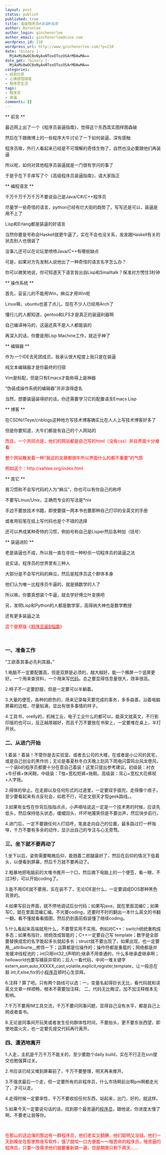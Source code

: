```yaml
---
layout: post
status: publish
published: true
title: 高级程序员#装逼#指南
author: Byronlee
author_login: ginchenorlee
author_email: ginchenorlee@sina.com
wordpress_id: 210
wordpress_url: http://www.ginchenorlee.com/?p=210
date: !binary |-
  MjAxMi0wOC0xNyAxNToxOTozOSArMDAwMA==
date_gmt: !binary |-
  MjAxMi0wOC0xNyAxNToxOTozOSArMDAwMA==
categories:
- 经验分享
- 心情感悟随笔
- 程序员生活
tags:
- 程序员
- 装逼
comments: []
---
```

<p>** 前言 **</p>
<p>最近网上出了一个《程序员装逼指南》，觉得这个东西其实图样图森破</p>
<p>然后在下跟微博上的一些程序大牛讨论了一下如何装逼，深有感触</p>
<p>程序员嘛，外行人看起来已经是不可理解的奇怪生物了，自然也没必要跟他们再装逼</p>
<p>所以呢，如何对其他程序员装逼就是一门很有学问的事了</p>
<p>于是乎在下手痒写了个《高级程序员装逼指南》，请大家指正</p>
<p>** 编程语言 **</p>
<p>千万千万千万千万不要说自己是Java/C#/C++程序员</p>
<p>尽量学一些奇怪的语言，python已经有烂大街的趋势了，写写还是可以，装逼是用不上了</p>
<p>Lisp和Erlang都是装逼的好语言</p>
<p>当然你要是号称会Haskell就更牛逼了，实在不会也没关系，发发跟Haskell有关的状态别人也很装了</p>
<p>没事儿还可以在论坛里喷喷Java/C++有哪些缺点</p>
<p>可是，如果对方先发制人说他出了一种奇怪的语言名字怎么办？</p>
<p>你可以微笑地说，你可知道天下语言皆出自Lisp和Smalltalk？保准对方愣住3秒钟</p>
<p>** 操作系统 **</p>
<p>首先，妥妥儿的不能用Win，麻瓜才用Win呢</p>
<p>Linux嘛，ubuntu也差了点儿，现在不少人已经用Arch了</p>
<p>懂行儿的人都知道，gentoo和LFS才是真正的装逼利器啊</p>
<p>自己编译神马的，这逼还真不是人人都能装的</p>
<p>再深入的话，你要是用Lisp Machine工作，就近乎神了</p>
<p>** 编辑器 **</p>
<p>作为一个IDE去死团成员，我承认很大程度上我只是在装逼</p>
<p>纯文本编辑器才是你最终的归宿</p>
<p>Vim是标配，但是只有Emacs才能称得上是神器</p>
<p>“伪装成操作系统的编辑器”并非浪得虚名</p>
<p>当然，想要装逼装得好的话，你还需要学习它的配置语言Emacs Lisp</p>
<p>** 博客 **</p>
<p>在CSDN/ITeye/cnblogs这种地方写技术博客确实比在人人上写技术博客好多了</p>
<p>但是你要知道，大牛们都是有自己的个人网站的</p>
<p><span style="color: #ff0000;">而且，一个共同点是，他们的网站都是自己写的html（没有css）并且界面十分难看</span></p>
<p><span style="color: #ff0000;">整个网站散发着一种“我这的文章都很牛所以界面什么的都不重要”的气质</span></p>
<p><span style="color: #ff0000;">例如这个：http://xahlee.org/index.html  </span></p>
<p>** 其它 **</p>
<p>我习惯称不会写代码的人为“麻瓜”，你也可以有你自己的称呼</p>
<p>不要写Linux/Unix，正确而专业的写法是*nix</p>
<p>手边不要放技术书籍，即使要摆一两本书也要那种自己打印的全英文的手册</p>
<p>或者用铅笔在纸上写代码也是个不错的选择</p>
<p>还可以养成某种奇特的习惯，例如号称自己是Lisper然后各种加（括号）</p>
<p>** 装逼进阶 **</p>
<p>老是装逼也不成，所以我一直在寻找一种秒杀一切程序员的装逼之法</p>
<p>说实话，程序员的世界里有三种人</p>
<p>大部分是不会写代码的麻瓜，然后是程序员这个群体本身</p>
<p>他们认为唯一比程序员牛逼的，就是搞数学的人了</p>
<p>所以嘛，你要真想装个牛逼，就去学好傅立叶变换吧</p>
<p>另，发明Lisp和Python的人都是数学家，高得纳大神也是数学教授</p>
<p>还有更多装逼之法</p>
<p><span style="color: #ff0000;">这个是原版《<a href="http://www.xdf.me/" target="_blank"><span style="color: #ff0000;">程序员装B指南</span></a>》</span></p>
<p>&nbsp;</p>
<h3>一、准备工作</h3>
<p>“工欲善其事必先利其器。”</p>
<p>1.电脑不一定要配置高，但是双屏是必须的，越大越好，能一个横屏一个竖屏更好。一个用来查资料，一个用来写<a href="http://www.ipc.me/cheng-xu-yuan-zhuang-b-zhi-nan.html" target="_blank">代码</a>。总之要显得信息量很大，效率很高。</p>
<p>2.椅子不一定要舒服，但是一定要可以半躺着。</p>
<p>3.大量的便签，各种的颜色的，用来记录每天要完成的事务，多多益善。沿着电脑屏幕的边框，尽量贴满，显出有很多事情的样子。</p>
<p>4.工具书，orelly的，机械工业，电子工业什么的都可以，能英文就英文，不行影印版的也可以，反正越厚越好，而且千万不要放在书架上，一定要堆在桌上，半打开状。</p>
<h3>二、从进门开始</h3>
<p>1.着装！着装！不管你是去实验室，或者去公司的大楼，在或者是小公司的民宅，或是自己创业的黑作坊；无论是春夏秋冬白天晚上刮风下雨电闪雷鸣台风龙卷风，一个装b的程序员都要十分在意自己着装！这里只提出参考建议。初级装：衬衣+牛仔裤+休闲鞋。中级装：T恤+宽松短裤+拖鞋。高级装：背心+宽松大花裤衩+人字拖。</p>
<p>2.得体的举止。在走廊以及任何形式的过道里，一定要双手插兜，走得像个痞子，至少要看起来有点反社会，如若不行，可走文弱天才型geek路线。。</p>
<p>3.如果有女性在你背后指指点点，小声嘀咕说这一定是一个技术男的时候，应该先低头，然后保持低头状态，缓缓回头，坏坏地蔑笑但是不要出声，然后快步前行。</p>
<p>4.进门后，一定不要跟任何人打招呼，笔直走向自己的位置，最多路过打一杯咖啡，千万不要有多余的动作，显示出自己的专注与心无旁骛。</p>
<h3>三、坐下就不要再动了</h3>
<p>1.坐下以后，姿势需要略微后仰，能翘着二郎腿最好了，然后在后仰的情况下低着头，以便看到屏幕，然后千万就不要再动了。</p>
<p>2.粗暴地把电脑前的大堆书推开一个口，然后摘下电脑上的一个便签，看一眼，不过3秒，可以开始coding了。</p>
<p>3.能不用IDE就不要用，实在装不了，无论IDE是什么，一定要调成DOS那种黑色背景的。</p>
<p>4.如果写前台界面，就不停地调试后台代码；如果写java，就在里面混编C；如果写C，就在里面混编汇编。不光要coding，还要时不时的翻出一本什么英文的书翻一翻，看不懂就看看插图，然后扔到面前假装懂了继续coding。</p>
<p>5.什么看起来高端就用什么，不要管实用不实用。例如对C++：switch统统重构成多态；如果有指针，统统改成智能的；C++一定要自己写 template；数字是全部要替换成宏的名字能起多长就起多长；struct就不要出现了，如果出现，也一定要用__attriburte__修饰一下；运算都是位操作的；操作符都是重载的；网络都是并发缓冲线程池的；int只用int32_t声明的;继承不用普通的，什么多继承虚继承啊；helloworld也要写捕获异常的；后人一看代码，中间一堆关键字 extern,asm,auto,XXXXX_cast,volatile,explicit,register,template，让一般总在敲 int,if,else,for的小<a href="http://www.ipc.me/cheng-xu-yuan-zhuang-b-zhi-nan.html" target="_blank">程序员</a>顿时心生崇拜。</p>
<p>6.注释？算了吧。只有两个路线可以选：一，变量名起得巨长无比，看代码就和读英文文章一样顺畅，根本不需要加注释。 二，代码无比晦涩，加不加注释根本无影响。</p>
<p>7.千万不要用IM工具交流，千万不要问同事问题，显得自己没有水平，都是自己上网或者查书。</p>
<p>8.无论是同事间开玩笑或者发生任何群体性时间，不要抬头，更不要东张西望，即使地震火灾，也一定要先提交代码再行离开。</p>
<h3>四、潇洒地离开</h3>
<p>1.人走，主机是千万千万不能关的，至少要跑个daily build，实在不行正在svn提交也勉强算过关。</p>
<p>2.书应该已经又堆到屏幕前了，千万不要整理，明天再来推开。</p>
<p>3.不强求最后一个走，但一定要所有的非程序员，什么市场啊前台啊pm啊都走光了，才可以走。</p>
<p>4.走得时候一定要率性，千万不要收拾任何东西，站起来，出门，好的，就这样。</p>
<p>5.如果今天一定要说句话的话，找到那个最苦逼的<a href="http://www.ipc.me/cheng-xu-yuan-zhuang-b-zhi-nan.html" target="_blank">程序员</a>，跟他说，你进度太慢了啊，不要老让我等你。</p>
<p>&nbsp;</p>
<p><span style="color: #ff0000;">在那山的这边海的那边有一群程序员，他们老实又胹腆，他们聪明又没钱。他们一天到晚坐在那里熬夜写软件，饿了就咬一口方便面～～哦苦命的程序员，哦苦逼的程序员，只要一改需求他们就要重新搞一遍，但是期限只剩下两天……</span></p>
